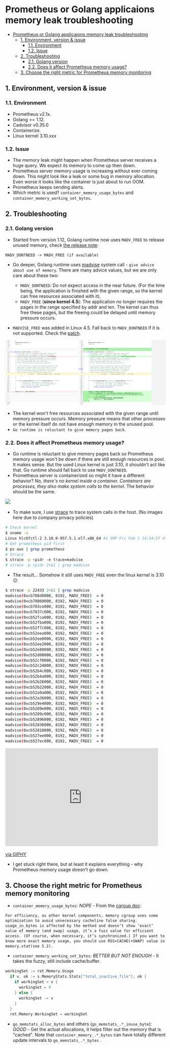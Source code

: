 # Prometheus or Golang applicaions memory leak troubleshooting

- [Prometheus or Golang applicaions memory leak troubleshooting](#prometheus-or-golang-applicaions-memory-leak-troubleshooting)
  - [1. Environment, version & issue](#1-environment-version--issue)
    - [1.1. Environment](#11-environment)
    - [1.2. Issue](#12-issue)
  - [2. Troubleshooting](#2-troubleshooting)
    - [2.1. Golang version](#21-golang-version)
    - [2.2. Does it affect Prometheus memory usage?](#22-does-it-affect-prometheus-memory-usage)
  - [3. Choose the right metric for Prometheus memory monitoring](#3-choose-the-right-metric-for-prometheus-memory-monitoring)

## 1. Environment, version & issue

### 1.1. Environment

- Prometheus v2.1x.
- Golang >= 1.12.
- Cadvisor v0.35.0
- Containerize.
- Linux kernel 3.10.xxx

### 1.2. Issue

- The memory leak might happen when Prometheus server receives a huge query. We expect its memory to come up then down.
- Prometheus server memory usage is increasing without ever coming down. This might look like a leak or some bug in memory allocation. Even worse it looks like the container is just about to run OOM.
- Prometheus keeps sending alerts.
- Which metric is used? `container_memory_usage_bytes` and `container_memory_working_set_bytes`.

## 2. Troubleshooting

### 2.1. Golang version

- Started from version 1.12, Golang runtime now uses `MADV_FREE` to release unused memory, check [the release note](https://golang.org/doc/go1.12#runtime):

```
MADV_DONTNEED -> MADV_FREE (if available)
```

- Go deeper, Golang runtime uses [madvise](https://man7.org/linux/man-pages/man2/madvise.2.html) system call - `give advice about use of memory`. There are many advice values, but we are only care about these two:

  - `MADV_DONTNEED`: Do not expect access in the near future. (For the time being, the application is finished with the given range, so the kernel can free resources associated with it).
  - `MADV_FREE` (**since kernel 4.5**): The application no longer requires the pages in the range specified by addr and len. The kernel can thus free these pages, but the freeing could be delayed until memory pressure occurs.

- `MADVISE_FREE` was added in Linux 4.5. Fall back to `MADV_DONTNEED` if it is not supported. Check the [patch](https://go-review.googlesource.com/c/go/+/135395).

![](./imgs/runtime_madv_free.png)

- The kernel won't free resources associated with the given range until memory pressure occurs. Memory pressure means that other processes or the kernel itself do not have enough memory in the unused pool.
- `Go runtime is reluctant to give memory pages back`.

### 2.2. Does it affect Prometheus memory usage?

- Go runtime is reluctant to give memory pages back so Prometheus memory usage won't be down if there are still enough resources in pool. It makes sense. But the used Linux kernel is just 3.10, it shouldn't act like that. Go runtime should fall back to use `MADV_DONTNEED`.
- Prometheus server is containerized so might it have a different behavior? _No, there's no kernel inside a container. Containers are processes, they also make system calls to the kernel_. The behavior should be the same.

![](https://www.redhat.com/cms/managed-files/styles/wysiwyg_full_width/s3/2015/07/user-space-vs-kernel-space-simple-container.png?itok=ptougYzT)

- To make sure, I use [strace](https://man7.org/linux/man-pages/man1/strace.1.html) to trace system calls in the host. (No images here due to company privacy policies)

```bash
# Check kernel
$ uname -a
Linux hlc6fctl-2 3.10.0-957.5.1.el7.x86_64 #1 SMP Fri Feb 1 14:54:57 UTC 2019 x86_64 x86_64 x86_64 GNU/Linux
# Get prometheus pid first
$ ps aux | grep prometheus
# Strace
$ strace -p <pid> -e trace=madvise
# strace -p <pid> 2>&1 | grep madvise
```

- The result... Somehow it still uses `MADV_FREE` even the linux kernel is 3.10 :confused:

```bash
$ strace -p 22433 2>&1 | grep madvise
madvise(0xcb708d0000, 8192, MADV_FREE)  = 0
madvise(0xcb70860000, 8192, MADV_FREE)  = 0
madvise(0xcb703ce000, 8192, MADV_FREE)  = 0
madvise(0xcb7037c000, 8192, MADV_FREE)  = 0
madvise(0xcb52fca000, 8192, MADV_FREE)  = 0
madvise(0xcb52fba000, 8192, MADV_FREE)  = 0
madvise(0xcb52f7c000, 8192, MADV_FREE)  = 0
madvise(0xcb52eea000, 8192, MADV_FREE)  = 0
madvise(0xcb52ee8000, 8192, MADV_FREE)  = 0
madvise(0xcb52ee2000, 8192, MADV_FREE)  = 0
madvise(0xcb52e88000, 8192, MADV_FREE)  = 0
madvise(0xcb52d00000, 8192, MADV_FREE)  = 0
madvise(0xcb52cf0000, 8192, MADV_FREE)  = 0
madvise(0xcb52c24000, 8192, MADV_FREE)  = 0
madvise(0xcb52b4c000, 8192, MADV_FREE)  = 0
madvise(0xcb52b4a000, 8192, MADV_FREE)  = 0
madvise(0xcb52b26000, 8192, MADV_FREE)  = 0
madvise(0xcb52b22000, 8192, MADV_FREE)  = 0
madvise(0xcb52a9a000, 8192, MADV_FREE)  = 0
madvise(0xcb52a36000, 8192, MADV_FREE)  = 0
madvise(0xcb529e4000, 8192, MADV_FREE)  = 0
madvise(0xcb5289e000, 8192, MADV_FREE)  = 0
madvise(0xcb5289c000, 8192, MADV_FREE)  = 0
madvise(0xcb52896000, 8192, MADV_FREE)  = 0
madvise(0xcb52836000, 8192, MADV_FREE)  = 0
madvise(0xcb52810000, 8192, MADV_FREE)  = 0
madvise(0xcb527ee000, 8192, MADV_FREE)  = 0
madvise(0xcb527ec000, 8192, MADV_FREE)  = 0
```

<iframe src="https://giphy.com/embed/WRQBXSCnEFJIuxktnw" width="480" height="307" frameBorder="0" class="giphy-embed" allowFullScreen></iframe><p><a href="https://giphy.com/gifs/math-lady-meme-WRQBXSCnEFJIuxktnw">via GIPHY</a></p>

- I get stuck right there, but at least it explains everything - why Prometheus memory usage doesn't go down.

## 3. Choose the right metric for Prometheus memory monitoring

- `container_memory_usage_bytes`: _NOPE_ - From the [cgroup doc](https://www.kernel.org/doc/Documentation/cgroup-v1/memory.txt):

```
For efficiency, as other kernel components, memory cgroup uses some optimization to avoid unnecessary cacheline false sharing. usage_in_bytes is affected by the method and doesn’t show ‘exact’ value of memory (and swap) usage, it’s a fuzz value for efficient access. (Of course, when necessary, it’s synchronized.) If you want to know more exact memory usage, you should use RSS+CACHE(+SWAP) value in memory.stat(see 5.2).
```

- `container_memory_working_set_bytes`: _BETTER BUT NOT ENOUGH_ - It takes the fuzzy, still include cache/buffer.

```go
workingSet := ret.Memory.Usage
  if v, ok := s.MemoryStats.Stats["total_inactive_file"]; ok {
    if workingSet < v {
      workingSet = 0
    } else {
      workingSet -= v
    }
  }
  ret.Memory.WorkingSet = workingSet
```

- `go_memstats_alloc_bytes` and others (`go_memstats_.*_inuse_byte`): _GOOD_ - Get the actual allocations, it helps filter out the memory that is "cached". Note that `container_memory_.*_bytes` can have totally different update intervals to `go_memstats_.*_bytes` .
